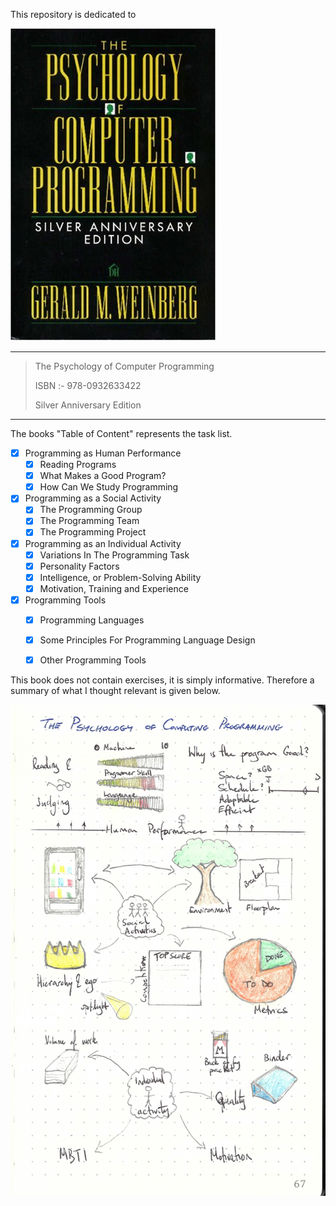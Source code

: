 This repository is dedicated to

![book_cover](book_cover.jpg)

---

> The Psychology of Computer Programming
>
> ISBN :- 978-0932633422
>
> Silver Anniversary Edition

---

The books "Table of Content"  represents the task list.

- [x] Programming as Human Performance
  - [x] Reading Programs
  - [x] What Makes a Good Program?
  - [x] How Can We Study Programming
- [x] Programming as a Social Activity
  - [x] The Programming Group
  - [x] The Programming Team
  - [x] The Programming Project
- [x] Programming as an Individual Activity
  - [x] Variations In The Programming Task
  - [x] Personality Factors
  - [x] Intelligence, or Problem-Solving Ability
  - [x] Motivation, Training and Experience
- [x] Programming Tools
  - [x] Programming Languages
  - [x] Some Principles For Programming Language Design
  - [x] Other Programming Tools


This book does not contain exercises, it is simply informative. Therefore a summary of what I thought relevant is given below. 

![psychology_of_computer_programming](psychology_of_computer_programming.jpg)

